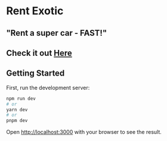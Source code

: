 # Rent Exotic
## "Rent a super car - FAST!"
## Check it out [Here](https://rent-exotic.vercel.app/)

## Getting Started

First, run the development server:

```bash
npm run dev
# or
yarn dev
# or
pnpm dev
```

Open [http://localhost:3000](http://localhost:3000) with your browser to see the result.

